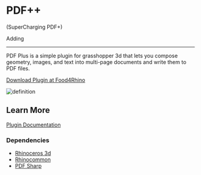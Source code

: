 # PDF++
(SuperCharging PDF+)

Adding 

---

PDF Plus is a simple plugin for grasshopper 3d that lets you compose geometry, images, and text into multi-page documents and write them to PDF files.

[Download Plugin at Food4Rhino](https://www.food4rhino.com/en/app/pdf)

![definition](https://user-images.githubusercontent.com/25797596/189573026-bedd1222-1522-40d7-9341-5c975b3d14a0.png)

## Learn More

[Plugin Documentation](https://interopxyz.gitbook.io/pdf-plus/)

### Dependencies
 - [Rhinoceros 3d](https://www.rhino3d.com/)
 - [Rhinocommon](https://www.nuget.org/packages/RhinoCommon/5.12.50810.13095)
 - [PDF Sharp](http://www.pdfsharp.net/)
